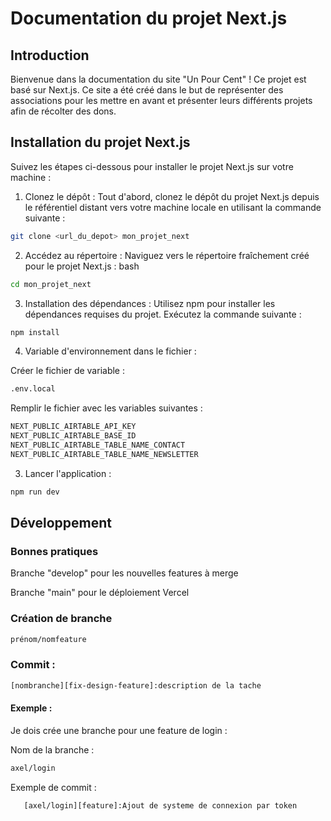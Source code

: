 # Documentation du projet Next.js

## Introduction

Bienvenue dans la documentation du site "Un Pour Cent" ! Ce projet est basé sur Next.js. Ce site a été créé dans le but de représenter des associations pour les mettre en avant et présenter leurs différents projets afin de récolter des dons.

## Installation du projet Next.js

Suivez les étapes ci-dessous pour installer le projet Next.js sur votre machine :

1. Clonez le dépôt : Tout d'abord, clonez le dépôt du projet Next.js depuis le référentiel distant vers votre machine locale en utilisant la commande suivante :

```bash
git clone <url_du_depot> mon_projet_next
```

2. Accédez au répertoire : Naviguez vers le répertoire fraîchement créé pour le projet Next.js :
   bash

```bash
cd mon_projet_next
```

3. Installation des dépendances : Utilisez npm pour installer les dépendances requises du projet. Exécutez la commande suivante :

```bash
npm install
```

4. Variable d'environnement dans le fichier :

Créer le fichier de variable :

```bash
.env.local
```

Remplir le fichier avec les variables suivantes :

```bash
NEXT_PUBLIC_AIRTABLE_API_KEY
NEXT_PUBLIC_AIRTABLE_BASE_ID
NEXT_PUBLIC_AIRTABLE_TABLE_NAME_CONTACT
NEXT_PUBLIC_AIRTABLE_TABLE_NAME_NEWSLETTER
```

3. Lancer l'application :

```bash
npm run dev
```

## Développement

### Bonnes pratiques

Branche "develop" pour les nouvelles features à merge

Branche "main" pour le déploiement Vercel

### Création de branche

```bash
prénom/nomfeature
```

### Commit :

```bash
[nombranche][fix-design-feature]:description de la tache
```

#### Exemple :

Je dois crée une branche pour une feature de login :

Nom de la branche :

```bash
axel/login
```

Exemple de commit :

```bash
   [axel/login][feature]:Ajout de systeme de connexion par token
```
